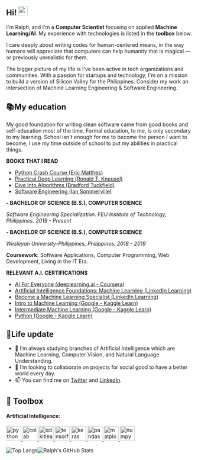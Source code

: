 ## Hi! <img src = "https://raw.githubusercontent.com/MartinHeinz/MartinHeinz/master/wave.gif" width = 25px>

I'm Ralph, and I'm a **Computer Scientist** focusing on applied **Machine Learning/AI**. My experience with technologies is listed in the **toolbox** below.

I care deeply about writing codes for human-centered means, in the way humans will appreciate that computers can help humanity that is magical — or previously unrealistic for them.

The bigger picture of my life is I've been active in tech organizations and communities. With a passion for startups and technology, I'm on a mission to build a version of Silicon Valley for the Philippines. Consider my work an intersection of Machine Learning Engineering & Software Engineering.

## 📚My education

My good foundation for writing clean software came from good books and self-education most of the time. Formal education, to me, is only secondary to my learning. School isn't enough for me to become the person I want to become, I use my time outside of school to put my abilities in practical things.

**BOOKS THAT I READ**

* [Python Crash Course (Eric Matthes)](https://nostarch.com/pythoncrashcourse2e)
* [Practical Deep Learning (Ronald T. Kneusel)](https://nostarch.com/practical-deep-learning-python)
* [Dive Into Algorithms (Bradford Tuckfield)](https://nostarch.com/Dive-Into-Algorithms)
* [Software Engineering (Ian Sommerville)](https://iansommerville.com/software-engineering-book/)

**- BACHELOR OF SCIENCE (B.S.), COMPUTER SCIENCE**

_Software Engineering Specialization. FEU Institute of Technology, Philippines. 2019 - Present_

**- BACHELOR OF SCIENCE (B.S.), COMPUTER SCIENCE**

_Wesleyan University-Philippines, Philippines. 2018 - 2019_

**Coursework:** Software Applications, Computer Programming, Web Development, Living in the IT Era.

**RELEVANT A.I. CERTIFICATIONS**

* [AI For Everyone (deeplearning.ai - Coursera)](https://www.coursera.org/account/accomplishments/certificate/KAVAW28N32DQ)
* [Artificial Intelligence Foundations: Machine Learning (LinkedIn Learning)](https://drive.google.com/file/d/1zRBmMjQUZtSX5DwyFtoOdKy3jgO233nn/view)
* [Become a Machine Learning Specialist (LinkedIn Learning)](https://drive.google.com/file/d/1O7Xs4v7fXaz0qpkW89MvNPJIcGSouB6o/view)
* [Intro to Machine Learning (Google - Kaggle Learn)](https://www.kaggle.com/learn/certification/ralphcajipe/intro-to-machine-learning)
* [Intermediate Machine Learning (Google - Kaggle Learn)](https://www.kaggle.com/learn/certification/ralphcajipe/intermediate-machine-learning)
* [Python (Google - Kaggle Learn)](https://www.kaggle.com/learn/certification/ralphcajipe/python)

## 🧬Life update
- 🌱 I’m always studying branches of Artificial Intelligence which are Machine Learning, Computer Vision, and Natural Language Understanding.
- 👥 I’m looking to collaborate on projects for social good to have a better world every day.
- 📫  You can find me on [Twitter](https://twitter.com/ralphcode) and [LinkedIn](https://www.linkedin.com/in/ralphcajipe).

## 🧰 Toolbox
<h4 align="left">Artificial Intelligence:</h3>
 <p align="left"> <a href="https://www.python.org" target="_blank"> <img src="https://img.icons8.com/color/48/000000/python.png" alt="python" width="40" height="40"/> </a>
<a href="https://colab.research.google.com" target="_blank"> <img src="https://colab.research.google.com/img/colab_favicon_256px.png" alt="colab" width="40" height="40"/> </a>
<a href="https://scikit-learn.org/stable" target="_blank"> <img src="https://upload.wikimedia.org/wikipedia/commons/0/05/Scikit_learn_logo_small.svg" alt="scikitlearn" width="40" height="40"/> </a>
<a href="https://www.tensorflow.org/" target="_blank"> <img src="https://img.icons8.com/color/48/000000/tensorflow.png" alt="tensorflow" width="40" height="40"/> </a>
<a href="https://keras.io" target="_blank"> <img src="https://upload.wikimedia.org/wikipedia/commons/a/ae/Keras_logo.svg" alt="keras" width="40" height="40"/> </a>
<a href="https://pandas.pydata.org" target="_blank"> <img src="https://cdn.mos.cms.futurecdn.net/3n8tRry6fYg7sNyhFDPQwR-1024-80.jpg.webp" alt="pandas" width="40" height="40"/> </a>
<a href="https://matplotlib.org" target="_blank"> <img src="https://upload.wikimedia.org/wikipedia/commons/0/01/Created_with_Matplotlib-logo.svg" alt="matplotlib" width="40" height="40"/> </a>
<a href="https://numpy.org" target="_blank"> <img src="https://user-images.githubusercontent.com/67586773/105040771-43887300-5a88-11eb-9f01-bee100b9ef22.png" alt="numpy" width="40" height="40"/> </a>
 
![Top Langs](https://github-readme-stats.vercel.app/api/top-langs/?username=ralphcajipe&layout=compact&theme=highcontrast)![Ralph's GitHub Stats](https://github-readme-stats.vercel.app/api?username=ralphcajipe&show_icons=true&theme=highcontrast)

